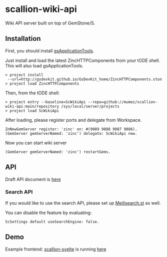# scallion-wiki-api
Wiki API server built on top of GemStone/S.

## Installation

First, you should install [gsApplicationTools](https://github.com/GsDevKit/gsApplicationTools).

Just install and load the latest ZincHTTPComponents from your tODE shell. This will also load gsApplicationTools.
```
> project install
 --url=http://gsdevkit.github.io/GsDevKit_home/ZincHTTPComponents.ston
> project load ZincHTTPComponents
```

Then, from the tODE shell:
```
> project entry --baseline=ScWikiApi --repo=github://mumez/scallion-wiki-api:main/repository /sys/local/server/projects
> project load ScWikiApi
```

After loading, please register ports and delegate from Workspace.

```smalltalk
ZnNewGemServer register: 'zinc' on: #(9089 9088 9087 9086).
(GemServer gemServerNamed: 'zinc') delegate: ScWikiApi new.
```

Now you can start wiki server

```smalltalk
(GemServer gemServerNamed: 'zinc') restartGems.
```

## API

Draft API document is [here](https://softumeya-llc.stoplight.io/docs/scallion-wiki-api/branches/main/3tx0q260z82ve-scallion-wiki-api)

### Search API

If you would like to use the search API, please set up [Meilisearch.st](https://github.com/mumez/Meilisearch.st) as well.

You can disable the feature by evaluating:

```smalltalk
ScSettings default useSearchEngine: false.
```

## Demo

Example frontend: [scallion-svelte](https://github.com/mumez/scallion-svelte) is running [here](https://scallion-svelte.vercel.app/)
